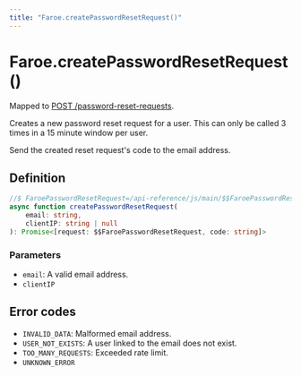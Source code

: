 ```yaml
---
title: "Faroe.createPasswordResetRequest()"
---
```


# Faroe.createPasswordResetRequest()

Mapped to [POST /password-reset-requests](/api-reference/rest/endpoints/post_password-reset-requests).

Creates a new password reset request for a user. This can only be called 3 times in a 15 minute window per user.

Send the created reset request's code to the email address.

## Definition

```ts
//$ FaroePasswordResetRequest=/api-reference/js/main/$$FaroePasswordResetRequest
async function createPasswordResetRequest(
    email: string,
    clientIP: string | null
): Promise<[request: $$FaroePasswordResetRequest, code: string]>
```

### Parameters

- `email`: A valid email address.
- `clientIP`

## Error codes

- `INVALID_DATA`: Malformed email address.
- `USER_NOT_EXISTS`: A user linked to the email does not exist.
- `TOO_MANY_REQUESTS`: Exceeded rate limit.
- `UNKNOWN_ERROR`
